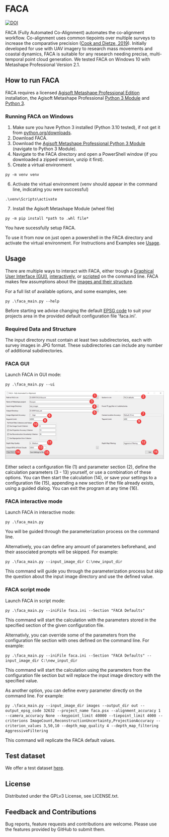 # FACA

[![DOI](TODO.svg)](TODO)

FACA (Fully Automated Co-Alignment) automates the co-alignment workflow.
Co-alignment uses common tiepoints over multiple surveys to increase the comparative precision ([Cook and Dietze, 2019](https://doi.org/10.5194/esurf-7-1009-2019)).
Initially developed for use with UAV imagery to research mass movements and coastal dynamics, FACA is suitable for any research needing precise, multi-temporal point cloud generation.
We tested FACA on Windows 10 with Metashape Professional Version 2.1.

## How to run FACA

FACA requires a licensed [Agisoft Metashape Professional Edition](https://www.agisoft.com/downloads/installer/) installation, the Agisoft Metashape Professional [Python 3 Module](https://www.agisoft.com/downloads/installer/) and [Python 3](https://www.python.org/downloads/).

### Running FACA on Windows

1. Make sure you have Python 3 installed (Python 3.10 tested), if not get it from [python.org/downloads](https://www.python.org/downloads/).
2. Download FACA.
3. Download the [Agisoft Metashape Professional Python 3 Module](https://www.agisoft.com/downloads/installer/) (navigate to Python 3 Module).
4. Navigate to the FACA directory and open a PowerShell window (if you downloaded a zipped version, unzip it first).
5. Create a virtual environment
```
py -m venv venv
```
6. Activate the virtual environment (venv should appear in the command line, indicating you were successful)
```
.\venv\Scripts\activate
```
7. Install the Agisoft Metashape Module (wheel file)
```
py -m pip install *path to .whl file*
```

You have sucessfully setup FACA.

To use it from now on just open a powershell in the FACA directory and activate the virtual environment.
For Instructions and Examples see [Usage](#Usage).

## Usage

There are multiple ways to interact with FACA, either trough a [Graphical User Interface (GUI)](#faca-gui), [interactively](#faca-interactive-mode), or [scripted](#faca-script-mode) on the command line.
FACA makes few assumptions about the [images and their structure](#required-data-and-structure).

For a full list of available options, and some examples, see:
```
py .\faca_main.py --help
```

Before starting we advise changing the default [EPSG code](https://epsg.io/) to suit your projects area in the provided default configuration file 'faca.ini'. 

### Required Data and Structure

The input directory must contain at least two subdirectories, each with survey images in JPG format.
These subdirectories can include any number of additional subdirectories.

### FACA GUI

Launch FACA in GUI mode:
```
py .\faca_main.py --ui
```

![FACA_GUI](faca_gui.png)

Either select a configuration file (1) and parameter section (2), define the calculation parameters (3 - 13) yourself, or use a combination of these options.
You can then start the calculation (14), or save your settings to a configuration file (15), appending a new section if the file already exists, using a guided dialog.
You can exit the program at any time (16).

### FACA interactive mode

Launch FACA in interactive mode:
```
py .\faca_main.py
```
You will be guided through the parameterization process on the command line.

Alternatively, you can define any amount of parameters beforehand, and their associated prompts will be skipped.
For example:
```
py .\faca_main.py --input_image_dir C:\new_input_dir
```
This command will guide you through the parameterization process but skip the question about the input image directory and use the defined value.

### FACA script mode

Launch FACA in script mode:
```
py .\faca_main.py --iniFile faca.ini --Section "FACA Defaults"
```
This command will start the calculation with the parameters stored in the specified section of the given configuration file.

Alternativly, you can override some of the parameters from the configuration file section with ones defined on the command line.
For example:
```
py .\faca_main.py --iniFile faca.ini --Section "FACA Defaults" --input_image_dir C:\new_input_dir
```
This command will start the calculation using the parameters from the configuration file section but will replace the input image directory with the specified value.

As another option, you can define every parameter directly on the command line.
For example:
```
py .\faca_main.py --input_image_dir images --output_dir out --output_epsg_code 32632 --project_name faca.psx --alignment_accuracy 1 --camera_accuracy None --keypoint_limit 40000 --tiepoint_limit 4000 --criterions ImageCount,ReconstructionUncertainty,ProjectionAccuracy --criterion_values 3,50,10 --depth_map_quality 4 --depth_map_filtering AggressiveFiltering
```
This command will replicate the FACA default values.

## Test dataset

We offer a test dataset [here](TODO).

## License

Distributed under the GPLv3 License, see LICENSE.txt.

## Feedback and Contributions

Bug reports, feature requests and contributions are welcome.
Please use the features provided by GitHub to submit them.